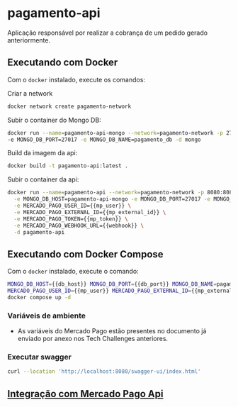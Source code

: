 # pagamento-api

Aplicação responsável por realizar a cobrança de um pedido gerado anteriormente.

## Executando com Docker
Com o `docker` instalado, execute os comandos:

Criar a network
```bash
docker network create pagamento-network
```

Subir o container do Mongo DB:
```bash
docker run --name=pagamento-api-mongo --network=pagamento-network -p 27017:27017 -d \
-e MONGO_DB_PORT=27017 -e MONGO_DB_NAME=pagamento_db -d mongo
```

Build da imagem da api:
```bash
docker build -t pagamento-api:latest .
```

Subir o container da api:
```bash
docker run --name=pagamento-api --network=pagamento-network -p 8080:8080 -d \
  -e MONGO_DB_HOST=pagamento-api-mongo -e MONGO_DB_PORT=27017 -e MONGO_DB_NAME=pagamento_db \
  -e MERCADO_PAGO_USER_ID={{mp_user}} \
  -e MERCADO_PAGO_EXTERNAL_ID={{mp_external_id}} \
  -e MERCADO_PAGO_TOKEN={{mp_token}} \
  -e MERCADO_PAGO_WEBHOOK_URL={{webhook}} \
  -d pagamento-api
```

## Executando com Docker Compose
Com o `docker` instalado, execute o comando:

```bash
MONGO_DB_HOST={{db_host}} MONGO_DB_PORT={{db_port}} MONGO_DB_NAME=pagamento_db \
MERCADO_PAGO_USER_ID={{mp_user}} MERCADO_PAGO_EXTERNAL_ID={{mp_external_id}} MERCADO_PAGO_TOKEN={{mp_token}} MERCADO_PAGO_WEBHOOK_URL={{webhook}} \
docker compose up -d
```

### Variáveis de ambiente

- As variáveis do Mercado Pago estão presentes no documento já enviado por anexo nos Tech Challenges anteriores.

### Executar swagger
```sh
curl --location 'http://localhost:8080/swagger-ui/index.html'
```

## [Integração com Mercado Pago Api](README-MERCADOPAGO.md)
